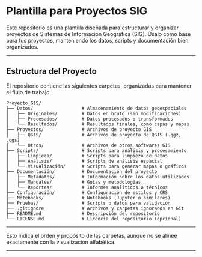# Plantilla para Proyectos SIG

Este repositorio es una plantilla diseñada para estructurar y organizar proyectos de Sistemas de Información Geográfica (SIG). Úsalo como base para tus proyectos, manteniendo los datos, scripts y documentación bien organizados.

---

## Estructura del Proyecto

El repositorio contiene las siguientes carpetas, organizadas para mantener el flujo de trabajo:

```plaintext
Proyecto_GIS/
├── Datos/                  # Almacenamiento de datos geoespaciales
│   ├── Originales/         # Datos en bruto (sin modificaciones)
│   ├── Procesados/         # Datos procesados o transformados
│   └── Resultados/         # Resultados finales, como capas y mapas
├── Proyectos/              # Archivos de proyecto GIS
│   ├── QGIS/               # Archivos de proyecto de QGIS (.qgz, .qgs)
│   └── Otros/              # Archivos de otros softwares GIS
├── Scripts/                # Scripts para análisis y procesamiento
│   ├── Limpieza/           # Scripts para limpieza de datos
│   ├── Análisis/           # Scripts de análisis espacial
│   └── Visualización/      # Scripts para generar mapas o gráficos
├── Documentación/          # Documentación del proyecto
│   ├── Metadatos/          # Información sobre los datos utilizados
│   ├── Manuales/           # Guías y metodologías
│   └── Reportes/           # Informes analíticos o técnicos
├── Configuración/          # Configuración de estilos y CRS
├── Notebooks/              # Notebooks (Jupyter o similares)
├── Pruebas/                # Scripts o datos para validación
├── .gitignore              # Archivos y carpetas ignorados en Git
├── README.md               # Descripción del repositorio
└── LICENSE.md              # Licencia del repositorio (opcional)
```
---

Esto indica el orden y propósito de las carpetas, aunque no se alinee exactamente con la visualización alfabética.

---

